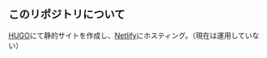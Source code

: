 ## このリポジトリについて

[HUGO](https://gohugo.io/)にて静的サイトを作成し、[Netlify](https://www.netlify.com/)にホスティング。（現在は運用していない）
